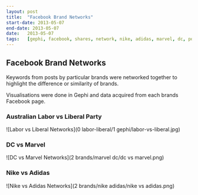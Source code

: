 ```yaml
---
layout:	post
title:	"Facebook Brand Networks"
start-date: 2013-05-07
end-date: 2013-05-07
date:	2013-05-07
tags:	[gephi, facebook, shares, network, nike, adidas, marvel, dc, politics, labor, liberal]
---
```


## Facebook Brand Networks

Keywords from posts by particular brands were networked together to highlight the difference or similarity of brands. 

Visualisations were done in Gephi and data acquired from each brands Facebook page.

### Australian Labor vs Liberal Party

![Labor vs Liberal Networks](0 labor-liberal/1 gephi/labor-vs-liberal.jpg)

### DC vs Marvel

![DC vs Marvel Networks](2 brands/marvel dc/dc vs marvel.png)

### Nike vs Adidas

![Nike vs Adidas Networks](2 brands/nike adidas/nike vs adidas.png)
